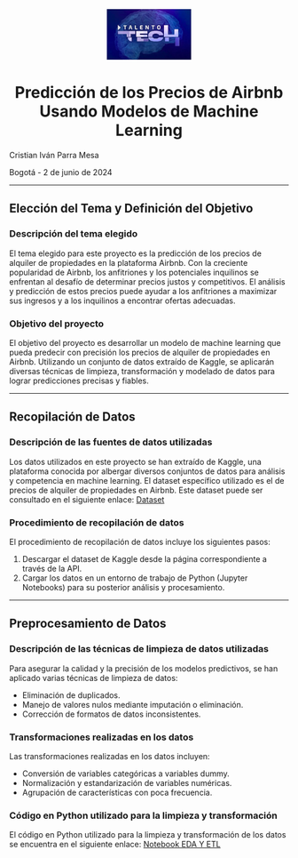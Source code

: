<div align="center">
<img src='./images/TalentoLogo.png' width=30%>
    <h1>Predicción de los Precios de Airbnb Usando Modelos de Machine Learning</h1>
</div>

Cristian Iván Parra Mesa

Bogotá - 2 de junio de 2024

---

## Elección del Tema y Definición del Objetivo

### Descripción del tema elegido

El tema elegido para este proyecto es la predicción de los precios de alquiler de propiedades en la plataforma Airbnb. Con la creciente popularidad de Airbnb, los anfitriones y los potenciales inquilinos se enfrentan al desafío de determinar precios justos y competitivos. El análisis y predicción de estos precios puede ayudar a los anfitriones a maximizar sus ingresos y a los inquilinos a encontrar ofertas adecuadas.

### Objetivo del proyecto

El objetivo del proyecto es desarrollar un modelo de machine learning que pueda predecir con precisión los precios de alquiler de propiedades en Airbnb. Utilizando un conjunto de datos extraído de Kaggle, se aplicarán diversas técnicas de limpieza, transformación y modelado de datos para lograr predicciones precisas y fiables.

---

## Recopilación de Datos

### Descripción de las fuentes de datos utilizadas

Los datos utilizados en este proyecto se han extraído de Kaggle, una plataforma conocida por albergar diversos conjuntos de datos para análisis y competencia en machine learning. El dataset específico utilizado es el de precios de alquiler de propiedades en Airbnb. Este dataset puede ser consultado en el siguiente enlace: [Dataset](https://www.kaggle.com/datasets/paramvir705/airbnb-data)

### Procedimiento de recopilación de datos

El procedimiento de recopilación de datos incluye los siguientes pasos:

1. Descargar el dataset de Kaggle desde la página correspondiente a través de la API.
2. Cargar los datos en un entorno de trabajo de Python (Jupyter Notebooks) para su posterior análisis y procesamiento.

---

## Preprocesamiento de Datos

### Descripción de las técnicas de limpieza de datos utilizadas

Para asegurar la calidad y la precisión de los modelos predictivos, se han aplicado varias técnicas de limpieza de datos:

- Eliminación de duplicados.
- Manejo de valores nulos mediante imputación o eliminación.
- Corrección de formatos de datos inconsistentes.

### Transformaciones realizadas en los datos

Las transformaciones realizadas en los datos incluyen:

- Conversión de variables categóricas a variables dummy.
- Normalización y estandarización de variables numéricas.
- Agrupación de características con poca frecuencia.

### Código en Python utilizado para la limpieza y transformación

El código en Python utilizado para la limpieza y transformación de los datos se encuentra en el siguiente enlace: [Notebook EDA Y ETL](https://github.com/Ivan2125/Proyecto-Final-Bootcamp-TalentoTech/blob/main/EDA-ETL-dataset.ipynb)
